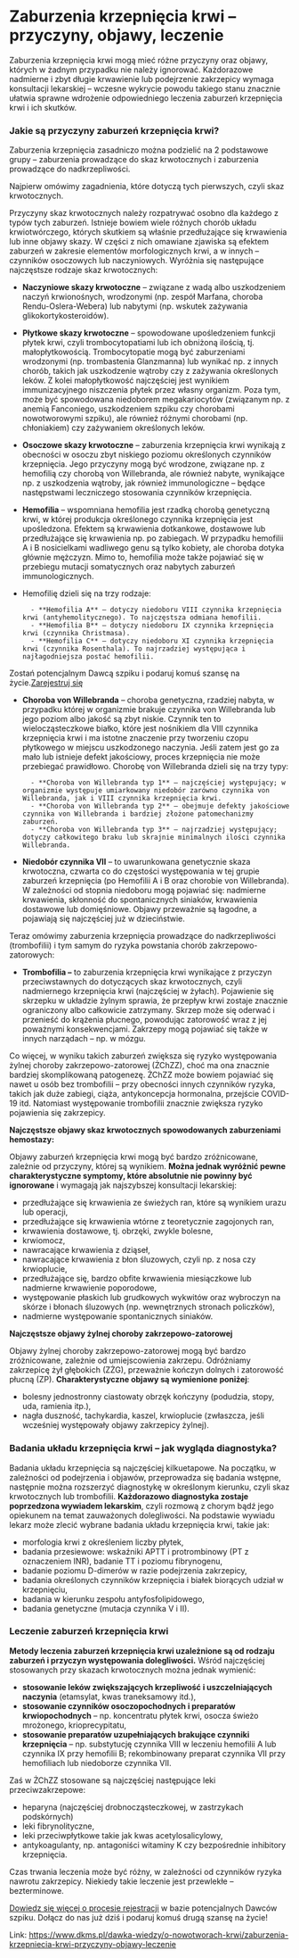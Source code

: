 # Zaburzenia krzepnięcia krwi – przyczyny, objawy, leczenie

Zaburzenia krzepnięcia krwi mogą mieć różne przyczyny oraz objawy, których w żadnym przypadku nie należy ignorować. Każdorazowe nadmierne i zbyt długie krwawienie lub podejrzenie zakrzepicy wymaga konsultacji lekarskiej – wczesne wykrycie powodu takiego stanu znacznie ułatwia sprawne wdrożenie odpowiedniego leczenia zaburzeń krzepnięcia krwi i ich skutków.


### Jakie są przyczyny zaburzeń krzepnięcia krwi?


Zaburzenia krzepnięcia zasadniczo można podzielić na 2 podstawowe grupy – zaburzenia prowadzące do skaz krwotocznych i zaburzenia prowadzące do nadkrzepliwości.


Najpierw omówimy zagadnienia, które dotyczą tych pierwszych, czyli skaz krwotocznych.


Przyczyny skaz krwotocznych należy rozpatrywać osobno dla każdego z typów tych zaburzeń. Istnieje bowiem wiele różnych chorób układu krwiotwórczego, których skutkiem są właśnie przedłużające się krwawienia lub inne objawy skazy. W części z nich omawiane zjawiska są efektem zaburzeń w zakresie elementów morfologicznych krwi, a w innych – czynników osoczowych lub naczyniowych. Wyróżnia się następujące najczęstsze rodzaje skaz krwotocznych:


* **Naczyniowe skazy krwotoczne** – związane z wadą albo uszkodzeniem naczyń krwionośnych, wrodzonymi (np. zespół Marfana, choroba Rendu\-Oslera\-Webera) lub nabytymi (np. wskutek zażywania glikokortykosteroidów).
* **Płytkowe skazy krwotoczne** – spowodowane upośledzeniem funkcji płytek krwi, czyli trombocytopatiami lub ich obniżoną ilością, tj. małopłytkowością. Trombocytopatie mogą być zaburzeniami wrodzonymi (np. trombastenia Glanzmanna) lub wynikać np. z innych chorób, takich jak uszkodzenie wątroby czy z zażywania określonych leków. Z kolei małopłytkowość najczęściej jest wynikiem immunizacyjnego niszczenia płytek przez własny organizm. Poza tym, może być spowodowana niedoborem megakariocytów (związanym np. z anemią Fanconiego, uszkodzeniem szpiku czy chorobami nowotworowymi szpiku), ale również różnymi chorobami (np. chłoniakiem) czy zażywaniem określonych leków.
* **Osoczowe skazy krwotoczne** – zaburzenia krzepnięcia krwi wynikają z obecności w osoczu zbyt niskiego poziomu określonych czynników krzepnięcia. Jego przyczyny mogą być wrodzone, związane np. z hemofilią czy chorobą von Willebranda, ale również nabyte, wynikające np. z uszkodzenia wątroby, jak również immunologiczne – będące następstwami leczniczego stosowania czynników krzepnięcia.
* **Hemofilia** – wspomniana hemofilia jest rzadką chorobą genetyczną krwi, w której produkcja określonego czynnika krzepnięcia jest upośledzona. Efektem są krwawienia dotkankowe, dostawowe lub przedłużające się krwawienia np. po zabiegach. W przypadku hemofilii A i B nosicielkami wadliwego genu są tylko kobiety, ale choroba dotyka głównie mężczyzn. Mimo to, hemofilia może także pojawiać się w przebiegu mutacji somatycznych oraz nabytych zaburzeń immunologicznych.
* Hemofilię dzieli się na trzy rodzaje:
	
		- **Hemofilia A** – dotyczy niedoboru VIII czynnika krzepnięcia krwi (antyhemolitycznego). To najczęstsza odmiana hemofilii.
		- **Hemofilia B** – dotyczy niedoboru IX czynnika krzepnięcia krwi (czynnika Christmasa).
		- **Hemofilia C** – dotyczy niedoboru XI czynnika krzepnięcia krwi (czynnika Rosenthala). To najrzadziej występująca i najłagodniejsza postać hemofilii.


Zostań potencjalnym Dawcą szpiku i podaruj komuś szansę na życie.[Zarejestruj się](/zarejestruj-sie-teraz "Zarejestruj sie teraz")
* **Choroba von Willebranda** – choroba genetyczna, rzadziej nabyta, w przypadku której w organizmie brakuje czynnika von Willebranda lub jego poziom albo jakość są zbyt niskie. Czynnik ten to wielocząsteczkowe białko, które jest nośnikiem dla VIII czynnika krzepnięcia krwi i ma istotne znaczenie przy tworzeniu czopu płytkowego w miejscu uszkodzonego naczynia. Jeśli zatem jest go za mało lub istnieje defekt jakościowy, proces krzepnięcia nie może przebiegać prawidłowo. Chorobę von Willebranda dzieli się na trzy typy:
	
		- **Choroba von Willebranda typ 1** – najczęściej występujący; w organizmie występuje umiarkowany niedobór zarówno czynnika von Willebranda, jak i VIII czynnika krzepnięcia krwi.
		- **Choroba von Willebranda typ 2** – obejmuje defekty jakościowe czynnika von Willebranda i bardziej złożone patomechanizmy zaburzeń.
		- **Choroba von Willebranda typ 3** – najrzadziej występujący; dotyczy całkowitego braku lub skrajnie minimalnych ilości czynnika Willebranda.
* **Niedobór czynnika VII** – to uwarunkowana genetycznie skaza krwotoczna, czwarta co do częstości występowania w tej grupie zaburzeń krzepnięcia (po Hemofilii A i B oraz chorobie von Willebranda). W zależności od stopnia niedoboru mogą pojawiać się: nadmierne krwawienia, skłonność do spontanicznych siniaków, krwawienia dostawowe lub domięśniowe. Objawy przeważnie są łagodne, a pojawiają się najczęściej już w dzieciństwie.


Teraz omówimy zaburzenia krzepnięcia prowadzące do nadkrzepliwości (trombofilii) i tym samym do ryzyka powstania chorób zakrzepowo\-zatorowych:


* **Trombofilia –** to zaburzenia krzepnięcia krwi wynikające z przyczyn przeciwstawnych do dotyczących skaz krwotocznych, czyli nadmiernego krzepnięcia krwi (najczęściej w żyłach). Pojawienie się skrzepku w układzie żylnym sprawia, że przepływ krwi zostaje znacznie ograniczony albo całkowicie zatrzymany. Skrzep może się oderwać i przenieść do krążenia płucnego, powodując zatorowość wraz z jej poważnymi konsekwencjami. Zakrzepy mogą pojawiać się także w innych narządach – np. w mózgu.


Co więcej, w wyniku takich zaburzeń zwiększa się ryzyko występowania żylnej choroby zakrzepowo\-zatorowej (ŻChZZ), choć ma ona znacznie bardziej skomplikowaną patogenezę. ŻChZZ może bowiem pojawiać się nawet u osób bez trombofilii – przy obecności innych czynników ryzyka, takich jak duże zabiegi, ciąża, antykoncepcja hormonalna, przejście COVID\-19 itd. Natomiast występowanie trombofilii znacznie zwiększa ryzyko pojawienia się zakrzepicy.


**Najczęstsze objawy skaz krwotocznych spowodowanych zaburzeniami hemostazy:**


Objawy zaburzeń krzepnięcia krwi mogą być bardzo zróżnicowane, zależnie od przyczyny, której są wynikiem. **Można jednak wyróżnić pewne** **charakterystyczne symptomy, które absolutnie nie powinny być ignorowane** i wymagają jak najszybszej konsultacji lekarskiej:


* przedłużające się krwawienia ze świeżych ran, które są wynikiem urazu lub operacji,
* przedłużające się krwawienia wtórne z teoretycznie zagojonych ran,
* krwawienia dostawowe, tj. obrzęki, zwykle bolesne,
* krwiomocz,
* nawracające krwawienia z dziąseł,
* nawracające krwawienia z błon śluzowych, czyli np. z nosa czy krwioplucie,
* przedłużające się, bardzo obfite krwawienia miesiączkowe lub nadmierne krwawienie poporodowe,
* występowanie płaskich lub grudkowych wykwitów oraz wybroczyn na skórze i błonach śluzowych (np. wewnętrznych stronach policzków),
* nadmierne występowanie spontanicznych siniaków.


**Najczęstsze objawy żylnej choroby zakrzepowo\-zatorowej**


Objawy żylnej choroby zakrzepowo\-zatorowej mogą być bardzo zróżnicowane, zależnie od umiejscowienia zakrzepu. Odróżniamy zakrzepicę żył głębokich (ZŻG), przeważnie kończyn dolnych i zatorowość płucną (ZP). **Charakterystyczne objawy są wymienione poniżej**:


* bolesny jednostronny ciastowaty obrzęk kończyny (podudzia, stopy, uda, ramienia itp.),
* nagła duszność, tachykardia, kaszel, krwioplucie (zwłaszcza, jeśli wcześniej występowały objawy zakrzepicy żylnej).


### Badania układu krzepnięcia krwi – jak wygląda diagnostyka?


Badania układu krzepnięcia są najczęściej kilkuetapowe. Na początku, w zależności od podejrzenia i objawów, przeprowadza się badania wstępne, następnie można rozszerzyć diagnostykę w określonym kierunku, czyli skaz krwotocznych lub trombofilii. **Każdorazowo diagnostyka zostaje poprzedzona wywiadem lekarskim**, czyli rozmową z chorym bądź jego opiekunem na temat zauważonych dolegliwości. Na podstawie wywiadu lekarz może zlecić wybrane badania układu krzepnięcia krwi, takie jak:


* morfologia krwi z określeniem liczby płytek,
* badania przesiewowe: wskaźniki APTT i protrombinowy (PT z oznaczeniem INR), badanie TT i poziomu fibrynogenu,
* badanie poziomu D\-dimerów w razie podejrzenia zakrzepicy,
* badania określonych czynników krzepnięcia i białek biorących udział w krzepnięciu,
* badania w kierunku zespołu antyfosfolipidowego,
* badania genetyczne (mutacja czynnika V i II).


### Leczenie zaburzeń krzepnięcia krwi


**Metody leczenia zaburzeń krzepnięcia krwi uzależnione są od rodzaju zaburzeń i przyczyn występowania dolegliwości.** Wśród najczęściej stosowanych przy skazach krwotocznych można jednak wymienić:


* **stosowanie leków zwiększających krzepliwość i uszczelniających naczynia** (etamsylat, kwas traneksamowy itd.),
* **stosowanie czynników osoczopochodnych i preparatów krwiopochodnych** – np. koncentratu płytek krwi, osocza świeżo mrożonego, krioprecypitatu,
* **stosowanie preparatów uzupełniających brakujące czynniki krzepnięcia** – np. substytucję czynnika VIII w leczeniu hemofilii A lub czynnika IX przy hemofilii B; rekombinowany preparat czynnika VII przy hemofiliach lub niedoborze czynnika VII.


Zaś w ŻChZZ stosowane są najczęściej następujące leki przeciwzakrzepowe:


* heparyna (najczęściej drobnocząsteczkowej, w zastrzykach podskórnych)
* leki fibrynolityczne,
* leki przeciwpłytkowe takie jak kwas acetylosalicylowy,
* antykoagulanty, np. antagoniści witaminy K czy bezpośrednie inhibitory krzepnięcia.


Czas trwania leczenia może być różny, w zależności od czynników ryzyka nawrotu zakrzepicy. Niekiedy takie leczenie jest przewlekłe – bezterminowe.


[Dowiedz się więcej o procesie rejestracji](https://www.dkms.pl/dawka-wiedzy/o-rejestracji) w bazie potencjalnych Dawców szpiku. Dołącz do nas już dziś i podaruj komuś drugą szansę na życie!



Link: https://www.dkms.pl/dawka-wiedzy/o-nowotworach-krwi/zaburzenia-krzepniecia-krwi-przyczyny-objawy-leczenie
